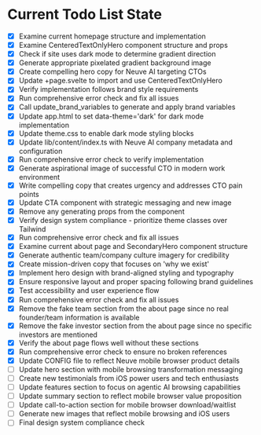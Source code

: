 <!-- DO NOT EDIT - Managed by todo_list tool -->
<!-- Updated: 2025-09-26T14:25:51.791Z -->

# Current Todo List State

- [x] Examine current homepage structure and implementation
- [x] Examine CenteredTextOnlyHero component structure and props
- [x] Check if site uses dark mode to determine gradient direction
- [x] Generate appropriate pixelated gradient background image
- [x] Create compelling hero copy for Neuve AI targeting CTOs
- [x] Update +page.svelte to import and use CenteredTextOnlyHero
- [x] Verify implementation follows brand style requirements
- [x] Run comprehensive error check and fix all issues
- [x] Call update_brand_variables to generate and apply brand variables
- [x] Update app.html to set data-theme='dark' for dark mode implementation
- [x] Update theme.css to enable dark mode styling blocks
- [x] Update lib/content/index.ts with Neuve AI company metadata and configuration
- [x] Run comprehensive error check to verify implementation
- [x] Generate aspirational image of successful CTO in modern work environment
- [x] Write compelling copy that creates urgency and addresses CTO pain points
- [x] Update CTA component with strategic messaging and new image
- [x] Remove any generating props from the component
- [x] Verify design system compliance - prioritize theme classes over Tailwind
- [x] Run comprehensive error check and fix all issues
- [x] Examine current about page and SecondaryHero component structure
- [x] Generate authentic team/company culture imagery for credibility
- [x] Create mission-driven copy that focuses on 'why we exist'
- [x] Implement hero design with brand-aligned styling and typography
- [x] Ensure responsive layout and proper spacing following brand guidelines
- [x] Test accessibility and user experience flow
- [x] Run comprehensive error check and fix all issues
- [x] Remove the fake team section from the about page since no real founder/team information is available
- [x] Remove the fake investor section from the about page since no specific investors are mentioned
- [x] Verify the about page flows well without these sections
- [x] Run comprehensive error check to ensure no broken references
- [x] Update CONFIG file to reflect Neuve mobile browser product details
- [ ] Update hero section with mobile browsing transformation messaging
- [ ] Create new testimonials from iOS power users and tech enthusiasts
- [ ] Update features section to focus on agentic AI browsing capabilities
- [ ] Update summary section to reflect mobile browser value proposition
- [ ] Update call-to-action section for mobile browser download/waitlist
- [ ] Generate new images that reflect mobile browsing and iOS users
- [ ] Final design system compliance check
